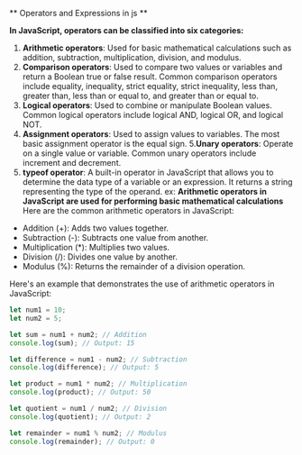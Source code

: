 ** Operators and Expressions in js **

**In JavaScript, operators can be classified into six categories:**

1. **Arithmetic operators**: Used for basic mathematical calculations such as addition, subtraction, multiplication, division, and modulus.
2. **Comparison operators**: Used to compare two values or variables and return a Boolean true or false result. Common comparison operators include equality, inequality, strict equality, strict inequality, less than, greater than, less than or equal to, and greater than or equal to.
3. **Logical operators**: Used to combine or manipulate Boolean values. Common logical operators include logical AND, logical OR, and logical NOT.
4. **Assignment operators**: Used to assign values to variables. The most basic assignment operator is the equal sign.
5.**Unary operators**: Operate on a single value or variable. Common unary operators include increment and decrement.
6. **typeof operator**: A built-in operator in JavaScript that allows you to determine the data type of a variable or an expression. It returns a string representing the type of the operand.
   ex:
**Arithmetic operators in JavaScript are used for performing basic mathematical calculations**
Here are the common arithmetic operators in JavaScript:
- Addition (+): Adds two values together.
- Subtraction (-): Subtracts one value from another.
- Multiplication (*): Multiplies two values.
- Division (/): Divides one value by another.
- Modulus (%): Returns the remainder of a division operation.

Here's an example that demonstrates the use of arithmetic operators in JavaScript:

```javascript
let num1 = 10;
let num2 = 5;

let sum = num1 + num2; // Addition
console.log(sum); // Output: 15

let difference = num1 - num2; // Subtraction
console.log(difference); // Output: 5

let product = num1 * num2; // Multiplication
console.log(product); // Output: 50

let quotient = num1 / num2; // Division
console.log(quotient); // Output: 2

let remainder = num1 % num2; // Modulus
console.log(remainder); // Output: 0
```
